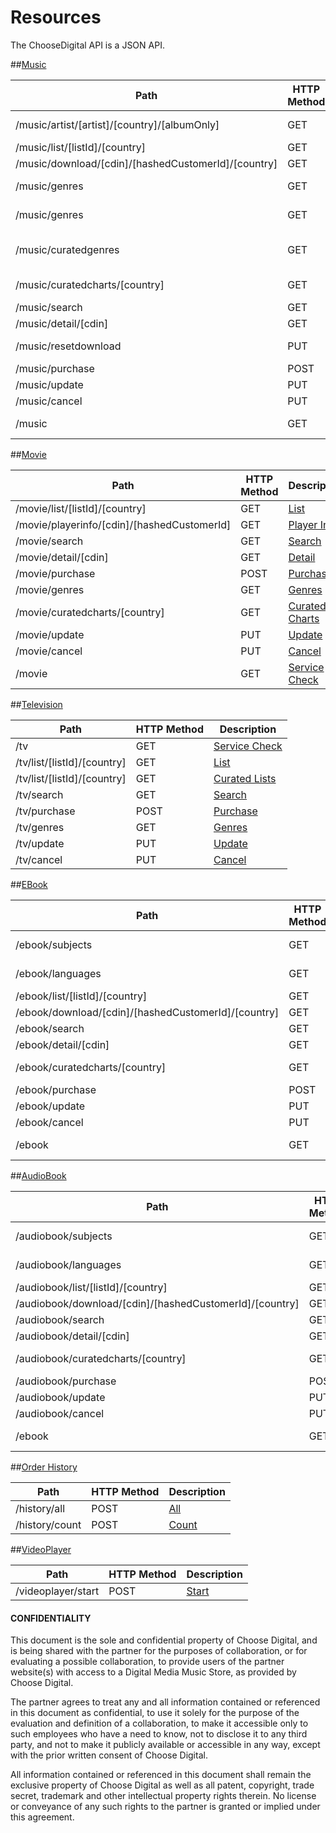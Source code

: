 # Resources

The ChooseDigital API is a JSON API.

##[Music](/choosedigital/api-spec/blob/master/resources/Music.md)
<table>
    <thead>
        <tr>
            <th>Path</th>
            <th>HTTP Method</th>
            <th>Description</th>
        </tr>
    </thead>
    <tbody>
	    <tr>
            <td>/music/artist/[artist]/[country]/[albumOnly]</td>
            <td>GET</td>
            <td><a href="/resources/Music.md#retrieve-artist-detail">Retrieve Artist Detail</a></td>
        </tr>
	    <tr>
            <td>/music/list/[listId]/[country]</td>
            <td>GET</td>
            <td><a href="/resources/Music.md#">List</a></td>
        </tr>
	    <tr>
            <td>/music/download/[cdin]/[hashedCustomerId]/[country]</td>
            <td>GET</td>
            <td><a href="/resources/Music.md#download">Download</a></td>
        </tr>
	    <tr>
            <td>/music/genres</td>
            <td>GET</td>
            <td><a href="/resources/Music.md#list-all-genres">List All Genres</a></td>
        </tr>
	    <tr>
            <td>/music/genres</td>
            <td>GET</td>
            <td><a href="/resources/Music.md#list-all-genres">List All Genres</a></td>
        </tr>
	    <tr>
            <td>/music/curatedgenres</td>
            <td>GET</td>
            <td><a href="/resources/Music.md#list-curated-genres">List Curated Genres</a></td>
        </tr>
	    <tr>
            <td>/music/curatedcharts/[country]</td>
            <td>GET</td>
            <td><a href="/resources/Music.md#curated-charts">Curated Charts</a></td>
        </tr>
	    <tr>
            <td>/music/search</td>
            <td>GET</td>
            <td><a href="/resources/Music.md#search">Search</a></td>
        </tr>
	    <tr>
            <td>/music/detail/[cdin]</td>
            <td>GET</td>
            <td><a href="/resources/Music.md#detail">Detail</a></td>
        </tr>
	    <tr>
            <td>/music/resetdownload</td>
            <td>PUT</td>
            <td><a href="/resources/Music.md#reset-download">Reset Download</a></td>
        </tr>
	    <tr>
            <td>/music/purchase</td>
            <td>POST</td>
            <td><a href="/resources/Music.md#purchase">Purchase</a></td>
        </tr>
	    <tr>
            <td>/music/update</td>
            <td>PUT</td>
            <td><a href="/resources/Music.md#update">Update</a></td>
        </tr>
	    <tr>
            <td>/music/cancel</td>
            <td>PUT</td>
            <td><a href="/resources/Music.md#cancel">Cancel</a></td>
        </tr>
	    <tr>
            <td>/music</td>
            <td>GET</td>
            <td><a href="/resources/Music.md#service-check">Service Check</a></td>
        </tr>
    </tbody>
</table>

##[Movie](/resources/Movie.md)
<table>
    <thead>
        <tr>
            <th>Path</th>
            <th>HTTP Method</th>
            <th>Description</th>
        </tr>
    </thead>
    <tbody>
	    <tr>
            <td>/movie/list/[listId]/[country]</td>
            <td>GET</td>
            <td><a href="/resources/Movie.md#list">List</a></td>
        </tr>
	    <tr>
            <td>/movie/playerinfo/[cdin]/[hashedCustomerId]</td>
            <td>GET</td>
            <td><a href="/resources/Movie.md#player-info">Player Info</a></td>
        </tr>
	    <tr>
            <td>/movie/search</td>
            <td>GET</td>
            <td><a href="/resources/Movie.md#search">Search</a></td>
        </tr>
	    <tr>
            <td>/movie/detail/[cdin]</td>
            <td>GET</td>
            <td><a href="/resources/Movie.md#detail">Detail</a></td>
        </tr>
	    <tr>
            <td>/movie/purchase</td>
            <td>POST</td>
            <td><a href="/resources/Movie.md#purchase">Purchase</a></td>
        </tr>
	    <tr>
            <td>/movie/genres</td>
            <td>GET</td>
            <td><a href="/resources/Movie.md#genres">Genres</a></td>
        </tr>
	    <tr>
            <td>/movie/curatedcharts/[country]</td>
            <td>GET</td>
            <td><a href="/resources/Movie.md#curated-charts">Curated Charts</a></td>
        </tr>
	    <tr>
            <td>/movie/update</td>
            <td>PUT</td>
            <td><a href="/resources/Movie.md#update">Update</a></td>
        </tr>
	    <tr>
            <td>/movie/cancel</td>
            <td>PUT</td>
            <td><a href="/resources/Movie.md#cancel">Cancel</a></td>
        </tr>
	    <tr>
            <td>/movie</td>
            <td>GET</td>
            <td><a href="/resources/Movie.md#service-check">Service Check</a></td>
        </tr>
    </tbody>
</table>

##[Television](/resources/Television.md)
<table>
    <thead>
        <tr>
            <th>Path</th>
            <th>HTTP Method</th>
            <th>Description</th>
        </tr>
    </thead>
    <tbody>
	    <tr>
            <td>/tv</td>
            <td>GET</td>
            <td><a href="/resources/Television.md#service-check">Service Check</a></td>
        </tr>
	    <tr>
            <td>/tv/list/[listId]/[country]</td>
            <td>GET</td>
            <td><a href="/resources/Television.md#list">List</a></td>
        </tr>
	    <tr>
            <td>/tv/list/[listId]/[country]</td>
            <td>GET</td>
            <td><a href="/resources/Movie.md#curated-lists">Curated Lists</a></td>
        </tr>
	    <tr>
            <td>/tv/search</td>
            <td>GET</td>
            <td><a href="/resources/Television.md#search">Search</a></td>
        </tr>
	    <tr>
            <td>/tv/purchase</td>
            <td>POST</td>
            <td><a href="/resources/Television.md#purchase">Purchase</a></td>
        </tr>
	    <tr>
            <td>/tv/genres</td>
            <td>GET</td>
            <td><a href="/resources/Television.md#genres">Genres</a></td>
        </tr>
	    <tr>
            <td>/tv/update</td>
            <td>PUT</td>
            <td><a href="/resources/Television.md#update">Update</a></td>
        </tr>
	    <tr>
            <td>/tv/cancel</td>
            <td>PUT</td>
            <td><a href="/resources/Television.md#cancel">Cancel</a></td>
        </tr>
    </tbody>
</table>

##[EBook](/resources/EBook.md)
<table>
    <thead>
        <tr>
            <th>Path</th>
            <th>HTTP Method</th>
            <th>Description</th>
        </tr>
    </thead>
    <tbody>
        <tr>
            <td>/ebook/subjects</td>
            <td>GET</td>
            <td><a href="/resources/EBook.md#list-all-subjects">List All Subjects</a></td>
        </tr>
        <tr>
            <td>/ebook/languages</td>
            <td>GET</td>
            <td><a href="/resources/EBook.md#list-all-languages">List All Languages</a></td>
        </tr>
	    <tr>
            <td>/ebook/list/[listId]/[country]</td>
            <td>GET</td>
            <td><a href="/resources/EBook.md#list">List</a></td>
        </tr>
	    <tr>
            <td>/ebook/download/[cdin]/[hashedCustomerId]/[country]</td>
            <td>GET</td>
            <td><a href="/resources/EBook.md#download">Download</a></td>
        </tr>
	    <tr>
            <td>/ebook/search</td>
            <td>GET</td>
            <td><a href="/resources/EBook.md#search">Search</a></td>
        </tr>
	    <tr>
            <td>/ebook/detail/[cdin]</td>
            <td>GET</td>
            <td><a href="/resources/EBook.md#detail">Detail</a></td>
        </tr>
	    <tr>
            <td>/ebook/curatedcharts/[country]</td>
            <td>GET</td>
            <td><a href="/resources/EBook.md#curated-charts">Curated Charts</a></td>
        </tr>
	    <tr>
            <td>/ebook/purchase</td>
            <td>POST</td>
            <td><a href="/resources/EBook.md#purchase">Purchase</a></td>
        </tr>
	    <tr>
            <td>/ebook/update</td>
            <td>PUT</td>
            <td><a href="/resources/EBook.md#update">Update</a></td>
        </tr>
	    <tr>
            <td>/ebook/cancel</td>
            <td>PUT</td>
            <td><a href="/resources/EBook.md#cancel">Cancel</a></td>
        </tr>
	    <tr>
            <td>/ebook</td>
            <td>GET</td>
            <td><a href="/resources/EBook.md#service-check">Service Check</a></td>
        </tr>
    </tbody>
</table>

##[AudioBook](/resources/AudioBook.md)
<table>
    <thead>
        <tr>
            <th>Path</th>
            <th>HTTP Method</th>
            <th>Description</th>
        </tr>
    </thead>
    <tbody>
        <tr>
            <td>/audiobook/subjects</td>
            <td>GET</td>
            <td><a href="/resources/AudioBook.md#list-all-subjects">List All Subjects</a></td>
        </tr>
        <tr>
            <td>/audiobook/languages</td>
            <td>GET</td>
            <td><a href="/resources/AudioBook.md#list-all-languages">List All Languages</a></td>
        </tr>
	    <tr>
            <td>/audiobook/list/[listId]/[country]</td>
            <td>GET</td>
            <td><a href="/resources/AudioBook.md#list">List</a></td>
        </tr>
	    <tr>
            <td>/audiobook/download/[cdin]/[hashedCustomerId]/[country]</td>
            <td>GET</td>
            <td><a href="/resources/AudioBook.md#download">Download</a></td>
        </tr>
	    <tr>
            <td>/audiobook/search</td>
            <td>GET</td>
            <td><a href="/resources/AudioBook.md#search">Search</a></td>
        </tr>
	    <tr>
            <td>/audiobook/detail/[cdin]</td>
            <td>GET</td>
            <td><a href="/resources/AudioBook.md#detail">Detail</a></td>
        </tr>
	    <tr>
            <td>/audiobook/curatedcharts/[country]</td>
            <td>GET</td>
            <td><a href="/resources/AudioBook.md#curated-charts">Curated Charts</a></td>
        </tr>
	    <tr>
            <td>/audiobook/purchase</td>
            <td>POST</td>
            <td><a href="/resources/AudioBook.md#purchase">Purchase</a></td>
        </tr>
	    <tr>
            <td>/audiobook/update</td>
            <td>PUT</td>
            <td><a href="/resources/AudioBook.md#update">Update</a></td>
        </tr>
	    <tr>
            <td>/audiobook/cancel</td>
            <td>PUT</td>
            <td><a href="/resources/AudioBook.md#cancel">Cancel</a></td>
        </tr>
	    <tr>
            <td>/ebook</td>
            <td>GET</td>
            <td><a href="/resources/AudioBook.md#service-check">Service Check</a></td>
        </tr>
    </tbody>
</table>

##[Order History](/resources/History.md)
<table>
    <thead>
        <tr>
            <th>Path</th>
            <th>HTTP Method</th>
            <th>Description</th>
        </tr>
    </thead>
    <tbody>
	    <tr>
            <td>/history/all</td>
            <td>POST</td>
            <td><a href="/resources/History.md#all">All</a></td>
        </tr>
	    <tr>
            <td>/history/count</td>
            <td>POST</td>
            <td><a href="/resources/History.md#count">Count</a></td>
        </tr>
    </tbody>
</table>

##[VideoPlayer](/resources/VideoPlayer.md)
<table>
    <thead>
        <tr>
            <th>Path</th>
            <th>HTTP Method</th>
            <th>Description</th>
        </tr>
    </thead>
    <tbody>
	    <tr>
            <td>/videoplayer/start</td>
            <td>POST</td>
            <td><a href="/resources/VideoPlayer.md#start">Start</a></td>
        </tr>
    </tbody>
</table>



#### CONFIDENTIALITY

This document is the sole and confidential property of Choose Digital, and is being shared with the partner for the purposes of collaboration, or for evaluating a possible collaboration, to provide users of the partner website(s) with access to a Digital Media Music Store, as provided by Choose Digital. 

The partner agrees to treat any and all information contained or referenced in this document as confidential, to use it solely for the purpose of the evaluation and definition of a collaboration, to make it accessible only to such employees who have a need to know, not to disclose it to any third party, and not to make it publicly available or accessible in any way, except with the prior written consent of Choose Digital.

All information contained or referenced in this document shall remain the exclusive property of Choose Digital as well as all patent, copyright, trade secret, trademark and other intellectual property rights therein. No license or conveyance of any such rights to the partner is granted or implied under this agreement.
